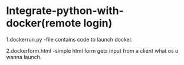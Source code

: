 # Integrate-python-with-docker(remote login)
1.dockerrun.py
-file contains code to launch docker.
 

2.dockerform.html
-simple html form gets input from a client what os u wanna launch.


